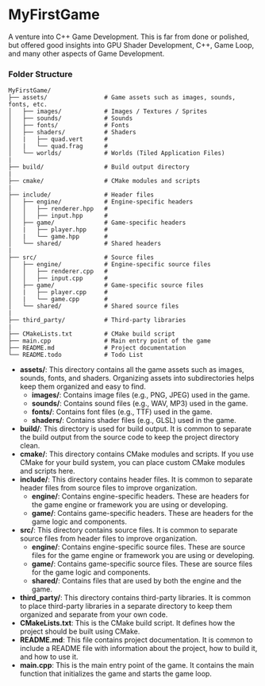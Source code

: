 # MyFirstGame

A venture into C++ Game Development.   This is far from done or polished, but offered good insights into GPU Shader Development, C++, Game Loop, and many other aspects of Game Development.

### Folder Structure

```
MyFirstGame/
├── assets/                # Game assets such as images, sounds, fonts, etc.
│   ├── images/            # Images / Textures / Sprites
│   ├── sounds/            # Sounds
│   ├── fonts/             # Fonts
│   ├── shaders/           # Shaders
│   |   ├── quad.vert      #
│   |   └── quad.frag      #
│   └── worlds/            # Worlds (Tiled Application Files)
|
├── build/                 # Build output directory
|
├── cmake/                 # CMake modules and scripts
|
├── include/               # Header files
│   ├── engine/            # Engine-specific headers
│   │   ├── renderer.hpp   #
│   │   ├── input.hpp      #
│   ├── game/              # Game-specific headers
│   |   ├── player.hpp     #
│   |   └── game.hpp       #
│   └── shared/            # Shared headers
|
├── src/                   # Source files
│   ├── engine/            # Engine-specific source files
│   │   ├── renderer.cpp   #
│   │   ├── input.cpp      #
│   ├── game/              # Game-specific source files
│   |   ├── player.cpp     #
│   |   └── game.cpp       #
│   └── shared/            # Shared source files
|
├── third_party/           # Third-party libraries
|
├── CMakeLists.txt         # CMake build script
├── main.cpp               # Main entry point of the game
├── README.md              # Project documentation
└── README.todo            # Todo List
```

- **assets/**: This directory contains all the game assets such as images, sounds, fonts, and shaders. Organizing assets into subdirectories helps keep them organized and easy to find.
  - **images/**: Contains image files (e.g., PNG, JPEG) used in the game.
  - **sounds/**: Contains sound files (e.g., WAV, MP3) used in the game.
  - **fonts/**: Contains font files (e.g., TTF) used in the game.
  - **shaders/**: Contains shader files (e.g., GLSL) used in the game.
- **build/**: This directory is used for build output. It is common to separate the build output from the source code to keep the project directory clean.
- **cmake/**: This directory contains CMake modules and scripts. If you use CMake for your build system, you can place custom CMake modules and scripts here.
- **include/**: This directory contains header files. It is common to separate header files from source files to improve organization.
  - **engine/**: Contains engine-specific headers. These are headers for the game engine or framework you are using or developing.
  - **game/**: Contains game-specific headers. These are headers for the game logic and components.
- **src/**: This directory contains source files. It is common to separate source files from header files to improve organization.
  - **engine/**: Contains engine-specific source files. These are source files for the game engine or framework you are using or developing.
  - **game/**: Contains game-specific source files. These are source files for the game logic and components.
  - **shared/**: Contains files that are used by both the engine and the game.
- **third_party/**: This directory contains third-party libraries. It is common to place third-party libraries in a separate directory to keep them organized and separate from your own code.
- **CMakeLists.txt**: This is the CMake build script. It defines how the project should be built using CMake.
- **README.md**: This file contains project documentation. It is common to include a README file with information about the project, how to build it, and how to use it.
- **main.cpp**: This is the main entry point of the game. It contains the main function that initializes the game and starts the game loop.
